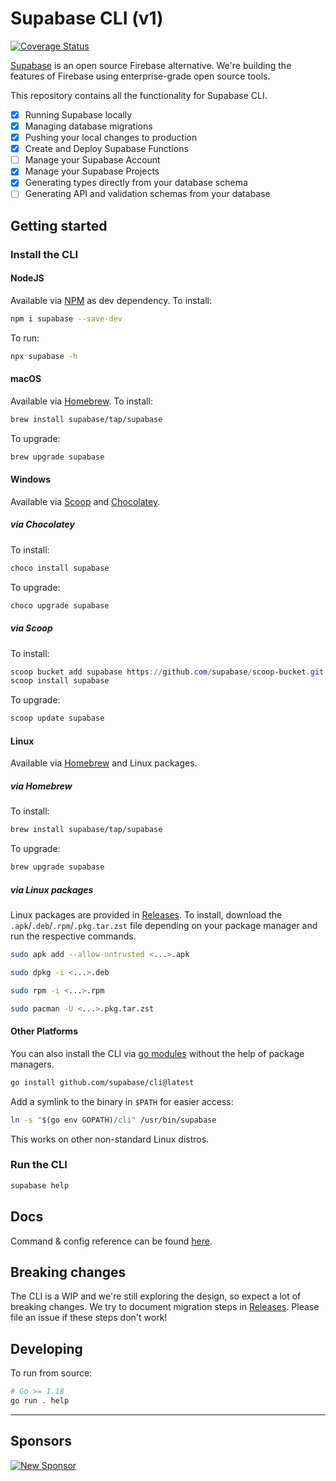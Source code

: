 # Supabase CLI (v1)

[![Coverage Status](https://coveralls.io/repos/github/supabase/cli/badge.svg?branch=main)](https://coveralls.io/github/supabase/cli?branch=main)

[Supabase](https://supabase.io) is an open source Firebase alternative. We're building the features of Firebase using enterprise-grade open source tools.

This repository contains all the functionality for Supabase CLI.

- [x] Running Supabase locally
- [x] Managing database migrations
- [x] Pushing your local changes to production
- [x] Create and Deploy Supabase Functions
- [ ] Manage your Supabase Account
- [x] Manage your Supabase Projects
- [x] Generating types directly from your database schema
- [ ] Generating API and validation schemas from your database

## Getting started

### Install the CLI

#### NodeJS

Available via [NPM](https://www.npmjs.com) as dev dependency. To install:

```bash
npm i supabase --save-dev
```

To run:

```bash
npx supabase -h
```

#### macOS

Available via [Homebrew](https://brew.sh). To install:

```sh
brew install supabase/tap/supabase
```

To upgrade:

```sh
brew upgrade supabase
```

#### Windows

Available via [Scoop](https://scoop.sh) and [Chocolatey](https://chocolatey.org).

##### via Chocolatey

To install:

```powershell
choco install supabase
```

To upgrade:

```powershell
choco upgrade supabase
```

##### via Scoop

To install:

```powershell
scoop bucket add supabase https://github.com/supabase/scoop-bucket.git
scoop install supabase
```

To upgrade:

```powershell
scoop update supabase
```

#### Linux

Available via [Homebrew](https://brew.sh) and Linux packages.

##### via Homebrew

To install:

```sh
brew install supabase/tap/supabase
```

To upgrade:

```sh
brew upgrade supabase
```

##### via Linux packages

Linux packages are provided in [Releases](https://github.com/supabase/cli/releases). To install, download the `.apk`/`.deb`/`.rpm`/`.pkg.tar.zst` file depending on your package manager and run the respective commands.

```sh
sudo apk add --allow-untrusted <...>.apk
```

```sh
sudo dpkg -i <...>.deb
```

```sh
sudo rpm -i <...>.rpm
```

```sh
sudo pacman -U <...>.pkg.tar.zst
```

#### Other Platforms

You can also install the CLI via [go modules](https://go.dev/ref/mod#go-install) without the help of package managers.

```sh
go install github.com/supabase/cli@latest
```

Add a symlink to the binary in `$PATH` for easier access:

```sh
ln -s "$(go env GOPATH)/cli" /usr/bin/supabase
```

This works on other non-standard Linux distros.

### Run the CLI

```sh
supabase help
```

## Docs

Command & config reference can be found [here](https://supabase.com/docs/reference/cli/about).

## Breaking changes

The CLI is a WIP and we're still exploring the design, so expect a lot of breaking changes. We try to document migration steps in [Releases](https://github.com/supabase/cli/releases). Please file an issue if these steps don't work!

## Developing

To run from source:

```sh
# Go >= 1.18
go run . help
```

---

## Sponsors

[![New Sponsor](https://user-images.githubusercontent.com/10214025/90518111-e74bbb00-e198-11ea-8f88-c9e3c1aa4b5b.png)](https://github.com/sponsors/supabase)
